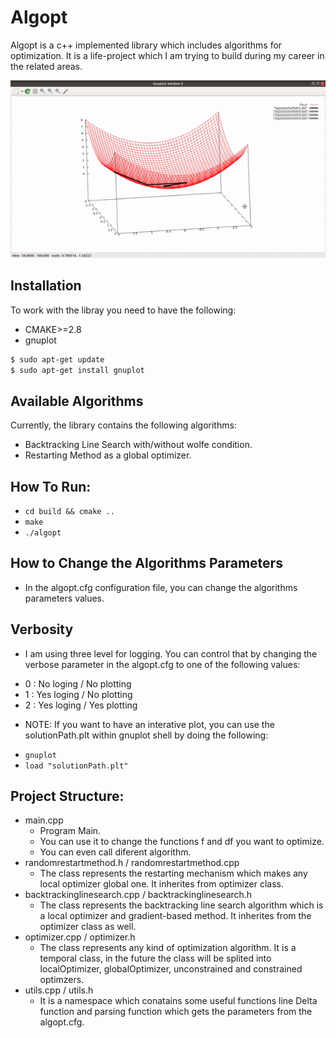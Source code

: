 # Algopt

Algopt is a c++ implemented library which includes algorithms for optimization. It is a life-project which I am trying to build during my career in the related areas.

![screenshot](interactive_plotting.gif)

## Installation

To work with the libray you need to have the following:
- CMAKE>=2.8
- gnuplot
```bash
$ sudo apt-get update
$ sudo apt-get install gnuplot
```

## Available Algorithms

Currently, the library contains the following algorithms:
- Backtracking Line Search with/without wolfe condition.
- Restarting Method as a global optimizer. 


## How To Run:
* `cd build && cmake ..`
* `make`
* `./algopt`

## How to Change the Algorithms Parameters
- In the algopt.cfg configuration file, you can change the algorithms parameters values.

## Verbosity
- I am using three level for logging. You can control that by changing the verbose parameter in the algopt.cfg to one of the following values:
* 0 : No loging / No plotting
* 1 : Yes loging / No plotting
* 2 : Yes loging / Yes plotting

- NOTE: If you want to have an interative plot, you can use the solutionPath.plt within gnuplot shell by doing the following:
* `gnuplot`
* `load "solutionPath.plt"`

## Project Structure:
* main.cpp 
    * Program Main.
    * You can use it to change the functions f and df you want to optimize.
    * You can even call diferent algorithm.
* randomrestartmethod.h / randomrestartmethod.cpp
    * The class represents the restarting mechanism which makes any local optimizer global one. It inherites from optimizer class.
* backtrackinglinesearch.cpp / backtrackinglinesearch.h
    * The class represents the backtracking line search algorithm which is a local optimizer and gradient-based method. It inherites from the optimizer class as well.
* optimizer.cpp / optimizer.h
    * The class represents any kind of optimization algorithm. It is a temporal class, in the future the class will be splited into localOptimizer, globalOptimizer, unconstrained and constrained optimzers. 
* utils.cpp / utils.h
    * It is a namespace which conatains some useful functions line Delta function and parsing function which gets the parameters from the algopt.cfg.
